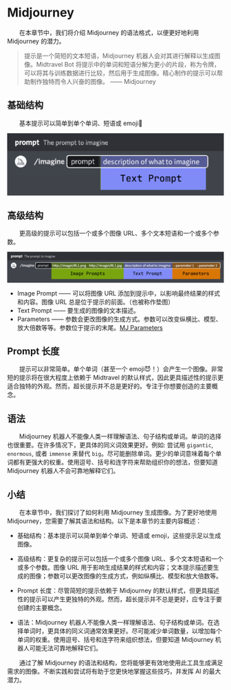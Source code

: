 # Midjourney<Badge type="tip" text="阅读时长 15-25 分钟" />

&emsp;&emsp;在本章节中，我们将介绍 Midjourney 的语法格式，以便更好地利用 Midjourney 的潜力。

> 提示是一个简短的文本短语，Midjourney 机器人会对其进行解释以生成图像。Midtravel Bot 将提示中的单词和短语分解为更小的片段，称为令牌，可以将其与训练数据进行比较，然后用于生成图像。精心制作的提示可以帮助制作独特而令人兴奋的图像。 —— Midjourney

## 基础结构

&emsp;&emsp;基本提示可以简单到单个单词、短语或 emoji🎉

<div style="display: flex;justify-content: center;align-items: center;flex-direction: column;">
<img src="../imgs/mj-basic-structure.jpg" />
</div>

## 高级结构

&emsp;&emsp;更高级的提示可以包括一个或多个图像 URL、多个文本短语和一个或多个参数。

<div style="display: flex;justify-content: center;align-items: center;flex-direction: column;">
<img src="../imgs/mj-adv-structure.jpg" />
</div>

- Image Prompt —— 可以将图像 URL 添加到提示中，以影响最终结果的样式和内容。图像 URL 总是位于提示的前面。（也被称作垫图）
- Text Prompt —— 要生成的图像的文本描述。
- Parameters —— 参数会更改图像的生成方式。参数可以改变纵横比、模型、放大倍数等等。参数位于提示的末尾。[MJ Parameters](https://docs.midjourney.com/parameter-list)

## Prompt 长度

&emsp;&emsp;提示可以非常简单。单个单词（甚至一个 emoji😈！）会产生一个图像。非常短的提示将在很大程度上依赖于 Midtravel 的默认样式，因此更具描述性的提示更适合独特的外观。然而，超长提示并不总是更好的。专注于你想要创造的主要概念。

## 语法

&emsp;&emsp;Midjourney 机器人不能像人类一样理解语法、句子结构或单词。单词的选择也很重要。在许多情况下，更具体的同义词效果更好。例如: 尝试用 `gigantic`, `enormous`, 或者 `immense` 来替代 `big`。尽可能删除单词。更少的单词意味着每个单词都有更强大的权重。使用逗号、括号和连字符来帮助组织你的想法，但要知道 Midjourney 机器人不会可靠地解释它们。

## 小结

&emsp;&emsp;在本章节中，我们探讨了如何利用 Midjourney 生成图像。为了更好地使用 Midjourney，您需要了解其语法和结构。以下是本章节的主要内容概述：

- 基础结构：基本提示可以简单到单个单词、短语或 emoji，这些提示足以生成图像。

- 高级结构：更复杂的提示可以包括一个或多个图像 URL、多个文本短语和一个或多个参数。图像 URL 用于影响生成结果的样式和内容；文本提示描述要生成的图像；参数可以更改图像的生成方式，例如纵横比、模型和放大倍数等。

- Prompt 长度：尽管简短的提示依赖于 Midjourney 的默认样式，但更具描述性的提示可以产生更独特的外观。然而，超长提示并不总是更好，应专注于要创建的主要概念。

- 语法：Midjourney 机器人不能像人类一样理解语法、句子结构或单词。在选择单词时，更具体的同义词通常效果更好。尽可能减少单词数量，以增加每个单词的权重。使用逗号、括号和连字符来组织想法，但要知道 Midjourney 机器人可能无法可靠地解释它们。

&emsp;&emsp;通过了解 Midjourney 的语法和结构，您将能够更有效地使用此工具生成满足需求的图像。不断实践和尝试将有助于您更快地掌握这些技巧，并发挥 AI 的最大潜力。
